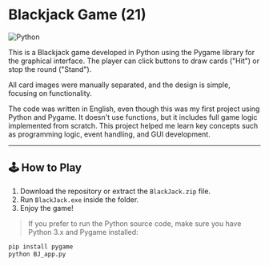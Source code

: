 # Blackjack Game (21)

![Python](https://img.shields.io/badge/Language-Python-yellow?logo=python)

This is a Blackjack game developed in Python using the Pygame library for the graphical interface. The player can click buttons to draw cards ("Hit") or stop the round ("Stand").

All card images were manually separated, and the design is simple, focusing on functionality.

The code was written in English, even though this was my first project using Python and Pygame. It doesn't use functions, but it includes full game logic implemented from scratch. This project helped me learn key concepts such as programming logic, event handling, and GUI development.

---

## 🕹️ How to Play

1. Download the repository or extract the `BlackJack.zip` file.
2. Run `BlackJack.exe` inside the folder.
3. Enjoy the game!

> If you prefer to run the Python source code, make sure you have Python 3.x and Pygame installed:
```bash
pip install pygame
python BJ_app.py


